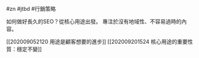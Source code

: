 #zn #jtbd #行銷策略

如何做好長久的SEO？從核心用途出發。
專注於沒有地域性、不容易過時的內容。

[[202009052120 用途是顧客想要的進步]]
[[202009201524 核心用途的重要性質：穩定不變]]